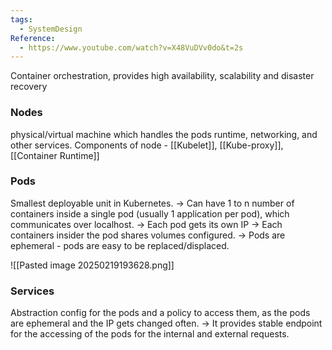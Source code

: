 ```yaml
---
tags:
  - SystemDesign
Reference:
  - https://www.youtube.com/watch?v=X48VuDVv0do&t=2s
---
```


Container orchestration, provides high availability, scalability and disaster recovery

### Nodes
physical/virtual machine which handles the pods runtime, networking, and other services.
Components of node - [[Kubelet]], [[Kube-proxy]], [[Container Runtime]]

### Pods

Smallest deployable unit in Kubernetes. 
-> Can have 1 to n number of containers inside a single pod (usually 1 application per pod), which communicates over localhost.
-> Each pod gets its own IP
-> Each containers insider the pod shares volumes configured.
-> Pods are ephemeral - pods are easy to be replaced/displaced. 

![[Pasted image 20250219193628.png]]

### Services

Abstraction config for the pods and a policy to access them, as the pods are ephemeral and the IP gets changed often.
-> It provides stable endpoint for the accessing of the pods for the internal and external requests.

